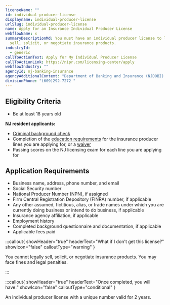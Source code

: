 ```yaml
---
licenseName: ""
id: individual-producer-license
displayname: individual-producer-license
urlSlug: individual-producer-license
name: Apply for an Insurance Individual Producer License
webflowName: x
summaryDescriptionMd: You must have an individual producer license to legally
  sell, solicit, or negotiate insurance products.
industryId:
  - generic
callToActionText: Apply for My Individual Producer License
callToActionLink: https://nipr.com/licensing-center/apply
webflowIndustry: ""
agencyId: nj-banking-insurance
agencyAdditionalContext: "Department of Banking and Insurance (NJDOBI) "
divisionPhone: "(609)292-7272 "
---
```

## Eligibility Criteria

* Be at least 18 years old

**NJ resident applicants:**

* [Criminal background check](https://www.nj.gov/dobi/insliced/livescan.htm) 
* Completion of the [education requirements](https://www.nj.gov/dobi/insliced/prodfaqs.htm#prelicense)  for the insurance producer lines you are applying for, or a [waiver](https://www.nj.gov/dobi/insliced/30daywai.pdf)
* Passing scores on the NJ licensing exam for each line you are applying for

## Application Requirements

* Business name, address, phone number, and email
* Social Security number
* National Producer Number (NPN), if assigned
* Firm Central Registration Depository (FINRA) number, if applicable
* Any other assumed, fictitious, alias, or trade names under which you are currently doing business or intend to do business, if applicable
* Insurance agency affiliation, if applicable 
* Employment history
* Completed background questionnaire and documentation, if applicable
* Applicable fees paid

:::callout{ showHeader="true" headerText="What if I don't get this license?" showIcon="false" calloutType="warning" }

You cannot legally sell, solicit, or negotiate insurance products. You may face fines and legal penalties.

:::

:::callout{ showHeader="true" headerText="Once completed, you will have:" showIcon="false" calloutType="conditional" }

An individual producer license with a unique number valid for 2 years.